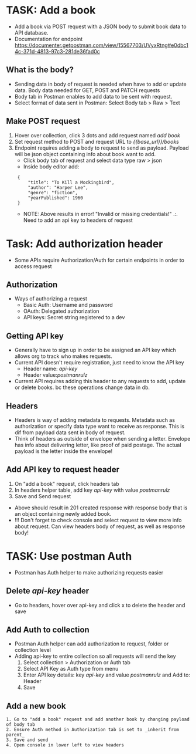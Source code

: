 # TASK: Add a book
- Add a book via POST request with a JSON body to submit book data to API database.
- Documentation for endpoint https://documenter.getpostman.com/view/15567703/UVyxRtng#e0dbc14c-371d-4813-97c3-281de36fad0c
## What is the body?
- Sending data in body of request is needed when have to add or update data. Body data needed for GET, POST and PATCH requests
- Body tab in Postman enables to add data to be sent with request. 
- Select format of data sent in Postman: Select Body tab > Raw > Text 
## Make POST request
1. Hover over collection, click 3 dots and add request named _add book_
2. Set request method to POST and request URL to _{{base_url}}/books_
3. Endpoint requires adding a body to request to send as payload. Payload will be json object containing info about book
   want to add. 
   - Click body tab of request and select data type raw > json
   - Inside body editor add:
   ```
    {
        "title": "To Kill a Mockingbird",
        "author": "Harper Lee",
        "genre": "fiction",
        "yearPublished": 1960
    } 
   ```
   - NOTE: Above results in error! "Invalid or missing credentials!" .:. Need to add an api key to headers of request
# Task: Add authorization header
- Some APIs require Authorization/Auth for certain endpoints in order to access request
## Authorization
- Ways of authorizing a request
    - Basic Auth: Username and password
    - OAuth: Delegated authorization
    - API keys: Secret string registered to a dev 
## Getting API key
- Generally have to sign up in order to be assigned an API key which allows org to track who makes requests.
- Current API doesn't require registration, just need to know the API key
    - Header name: _api-key_
    - Header value:_postmanrulz_
- Current API requires adding this header to any requests to add, update or delete books. bc these operations
  change data in db.
## Headers
- Headers is way of adding metadata to requests. Metadata such as authorization or specify data type want to 
  receive as response. This is dif from payload data sent in body of request. 
- Think of headers as outside of envelope when sending a letter. Envelope has info about delivering letter, 
  like proof of paid postage. The actual payload is the letter inside the envelope!
## Add API key to request header
1. On "add a book" request, click headers tab
2. In headers helper table, add key _api-key_ with value _postmanrulz_
3. Save and Send request
- Above should result in 201 created response with response body that is an object containing newly added book.
- !!! Don't forget to check console and select request to view more info about request. Can view headers 
  body of request, as well as response body!
# TASK: Use postman Auth
- Postman has Auth helper to make authorizing requests easier
## Delete _api-key_ header
- Go to headers, hover over api-key and click x to delete the header and save
## Add Auth to collection
- Postman Auth helper can add authorization to request, folder or collection level
- Adding api-key to entire collection so all requests will send the key
    1. Select collection > Authorization or Auth tab
    2. Select API Key as Auth type from menu
    3. Enter API key details: key _api-key_ and value _postmanrulz_ and Add to: Header
    4. Save
## Add a new book
    1. Go to "add a book" request and add another book by changing payload of body tab
    2. Ensure Auth method in Authorization tab is set to _inherit from parent_ 
    3. Save and send
    4. Open console in lower left to view headers

